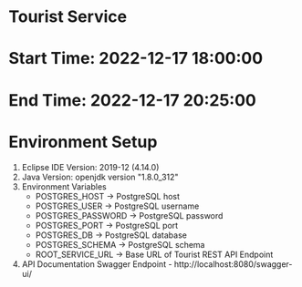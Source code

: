 # Tourist Service
# Start Time: 2022-12-17 18:00:00
# End Time: 2022-12-17 20:25:00
# Environment Setup


1. Eclipse IDE Version: 2019-12 (4.14.0)
2. Java Version: openjdk version "1.8.0_312"
3. Environment Variables
	- POSTGRES_HOST 	-> PostgreSQL host
	- POSTGRES_USER 	-> PostgreSQL username
	- POSTGRES_PASSWORD -> PostgreSQL password
	- POSTGRES_PORT 	-> PostgreSQL port
	- POSTGRES_DB  		-> PostgreSQL database
	- POSTGRES_SCHEMA  	-> PostgreSQL schema
	- ROOT_SERVICE_URL	-> Base URL of Tourist REST API Endpoint
3. API Documentation
   Swagger Endpoint - http://localhost:8080/swagger-ui/



